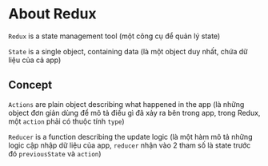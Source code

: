 # About Redux

`Redux` is a state management tool (một công cụ để quản lý state)

`State` is a single object, containing data (là một object duy nhất, chứa dữ liệu của cả app)

## Concept

`Actions` are plain object describing what happened in the app (là những object đơn giản dùng để mô tả điều gì đã xảy ra bên trong app, trong Redux, một `action` phải có thuộc tính `type`)

`Reducer` is a function describing the update logic (là một hàm mô tả những logic cập nhập dữ liệu của app, `reducer` nhận vào 2 tham số là state trước đó `previousState` và `action`)
